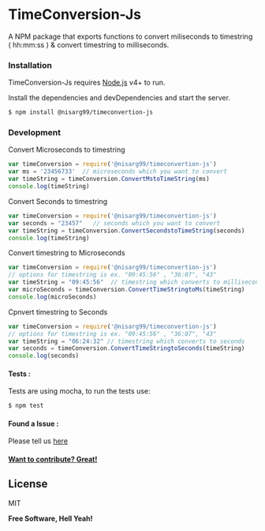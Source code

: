 # TimeConversion-Js


A NPM package that exports functions to convert miliseconds to timestring ( hh:mm:ss ) & convert timestring to milliseconds.


### Installation

TimeConversion-Js requires [Node.js](https://nodejs.org/) v4+ to run.

Install the dependencies and devDependencies and start the server.

```sh
$ npm install @nisarg99/timeconvertion-js
```


### Development

Convert Microseconds to timestring
```javascript
var timeConversion = require('@nisarg99/timeconvertion-js')
var ms = '23456733'  // microseconds which you want to convert
var timeString = timeConversion.ConvertMstoTimeString(ms)
console.log(timeString)

```

Convert Seconds to timestring
```javascript
var timeConversion = require('@nisarg99/timeconvertion-js')
var seconds = "23457"   // seconds which you want to convert
var timeString = timeConversion.ConvertSecondstoTimeString(seconds)
console.log(timeString)
```

Convert timestring to Microseconds
```javascript
var timeConversion = require('@nisarg99/timeconvertion-js')
// options for timestring is ex. "09:45:56" , "36:07", "43"
var timeString = "09:45:56"  // timestring which converts to milliseconds
var microSeconds = timeConversion.ConvertTimeStringtoMs(timeString)
console.log(microSeconds)
```

Cpnvert timestring to Seconds
```javascript
var timeConversion = require('@nisarg99/timeconvertion-js')
// options for timestring is ex. "09:45:56" , "36:07", "43"
var timeString = "06:24:32" // timestring which converts to seconds
var seconds = timeConversion.ConvertTimeStringtoSeconds(timeString)
console.log(seconds)
```

#### Tests :
Tests are using mocha, to run the tests use:

```sh
$ npm test
```
#### Found a Issue :

Please tell us [here](https://github.com/Nisarg43/TimeConversion-Js/issues) 

#### [Want to contribute? Great!](https://github.com/Nisarg43/TimeConversion-Js)


License
----

MIT


**Free Software, Hell Yeah!**

[//]: # (These are reference links used in the body of this note and get stripped out when the markdown processor does its job. There is no need to format nicely because it shouldn't be seen. Thanks SO - http://stackoverflow.com/questions/4823468/store-comments-in-markdown-syntax)


   [dill]: <https://github.com/joemccann/dillinger>
   [git-repo-url]: <https://github.com/joemccann/dillinger.git>
   [john gruber]: <http://daringfireball.net>
   [df1]: <http://daringfireball.net/projects/markdown/>
   [markdown-it]: <https://github.com/markdown-it/markdown-it>
   [Ace Editor]: <http://ace.ajax.org>
   [node.js]: <http://nodejs.org>
   [Twitter Bootstrap]: <http://twitter.github.com/bootstrap/>
   [jQuery]: <http://jquery.com>
   [@tjholowaychuk]: <http://twitter.com/tjholowaychuk>
   [express]: <http://expressjs.com>
   [AngularJS]: <http://angularjs.org>
   [Gulp]: <http://gulpjs.com>

   [PlDb]: <https://github.com/joemccann/dillinger/tree/master/plugins/dropbox/README.md>
   [PlGh]: <https://github.com/joemccann/dillinger/tree/master/plugins/github/README.md>
   [PlGd]: <https://github.com/joemccann/dillinger/tree/master/plugins/googledrive/README.md>
   [PlOd]: <https://github.com/joemccann/dillinger/tree/master/plugins/onedrive/README.md>
   [PlMe]: <https://github.com/joemccann/dillinger/tree/master/plugins/medium/README.md>
   [PlGa]: <https://github.com/RahulHP/dillinger/blob/master/plugins/googleanalytics/README.md>
